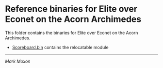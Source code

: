 # Reference binaries for Elite over Econet on the Acorn Archimedes

This folder contains the binaries for Elite over Econet on the Acorn Archimedes.

* [Scoreboard.bin](Scoreboard.bin) contains the relocatable module

---

_Mark Moxon_